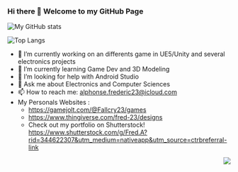 ### Hi there 👋   Welcome to my GitHub Page
![My GitHub stats](https://github-readme-stats.vercel.app/api?username=Fred-23&show_icons=true&theme=blue&include_all_commits=true)

![Top Langs](https://github-readme-stats.vercel.app/api/top-langs/?username=Fred-23&theme=transparent&langs_count=10&hide=kvlang,shell,&hide_progress=true) 


- 🔭 I’m currently working on an differents game in UE5/Unity and several electronics projects
- 🌱 I’m currently learning Game Dev and 3D Modeling
- 🤔 I’m looking for help with Android Studio
- 💬 Ask me about Electronics and Computer Sciences
- 📫 How to reach me: alphonse.frederic23@icloud.com
- My Personals Websites  :
	- https://gamejolt.com/@Fallcry23/games
	- https://www.thingiverse.com/fred-23/designs
  - Check out my portfolio on Shutterstock! https://www.shutterstock.com/g/Fred.A?rid=344622307&utm_medium=nativeapp&utm_source=ctrbreferral-link



<!--
**Fred-23/Fred-23** is a ✨ _special_ ✨ repository because its `README.md` (this file) appears on your GitHub profile.

Here are some ideas to get you started:
https://img.shields.io/github/sponsors/<Fred-23>?label=Sponsor&logo=GitHub

- 👯 I’m looking to collaborate on ... 

- 😄 Pronouns: ...
- ⚡ Fun fact: ...
-->
<img  align="right" src="https://komarev.com/ghpvc/?username=Fred-23&label=Profile%20views&color=0e75b6&style=flat"  />
